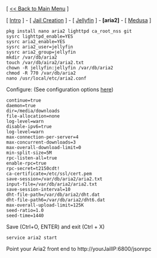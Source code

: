 [ [<< Back to Main Menu](https://github.com/seth586/guides/blob/master/README.md) ]

[ [Intro](README.md) ] - [ [Jail Creation](1_jail.md) ] - [ [Jellyfin](2_jellyfin.md) ] - **[aria2]** - [ [Medusa](4_medusa.md) ]

```
pkg install nano aria2 lighttpd ca_root_nss git
sysrc lighttpd_enable=YES
sysrc aria2_enable=YES
sysrc aria2_user=jellyfin
sysrc aria2_group=jellyfin
mkdir /var/db/aria2
touch /var/db/aira2/aria2.txt
chown -R jellyfin:jellyfin /var/db/aria2
chmod -R 770 /var/db/aria2
nano /usr/local/etc/aria2.conf
```
Configure: (See configuration options [here](https://aria2.github.io/manual/en/html/aria2c.html#aria2-conf))
```
continue=true
daemon=true
dir=/media/downloads
file-allocation=none
log-level=warn
disable-ipv6=true
log-level=warn
max-connection-per-server=4
max-concurrent-downloads=3
max-overall-download-limit=0
min-split-size=5M
rpc-listen-all=true
enable-rpc=true
rpc-secret=t2150cdt!
ca-certificate=/etc/ssl/cert.pem
save-session=/var/db/aria2/aria2.txt
input-file=/var/db/aria2/aria2.txt
save-session-interval=10
dht-file-path=/var/db/aria2/dht.dat
dht-file-path6=/var/db/aria2/dht6.dat
max-overall-upload-limit=125K
seed-ratio=1.0
seed-time=1440
```
Save (Ctrl+O, ENTER) and exit (Ctrl + X)
```
service aria2 start
```
Point your Aria2 front end to  http://yourJailIP:6800/jsonrpc
